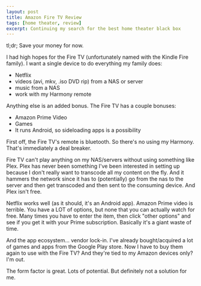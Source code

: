 ```yaml
---
layout: post
title: Amazon Fire TV Review
tags: [home theater, review]
excerpt: Continuing my search for the best home theater black box
---
```


tl;dr; Save your money for now.

I had high hopes for the Fire TV (unfortunately named with the Kindle Fire family).  I want a single device to do everything my family does:

* Netflix
* videos (avi, mkv, .iso DVD rip) from a NAS or server
* music from a NAS
* work with my Harmony remote

Anything else is an added bonus.  The Fire TV has a couple bonuses:

* Amazon Prime Video
* Games
* It runs Android, so sideloading apps is a possibility

First off, the Fire TV's remote is bluetooth.  So there's no using my Harmony.  That's immediately a deal breaker.

Fire TV can't play anything on my NAS/servers without using something like Plex.  Plex has never been something I've been interested in setting up 
because I don't really want to transcode all my content on the fly.  And it hammers the network since it has to (potentially) go from the nas to the 
server and then get transcoded and then sent to the consuming device.  And Plex isn't free.

Netflix works well (as it should, it's an Android app).  Amazon Prime video is terrible.  You have a LOT of options, but none that you can actually watch for free.  Many times you have to enter the item, then click "other options" and see if you get it with your Prime subscription.  Basically it's a giant waste of time.

And the app ecosystem... vendor lock-in.  I've already bought/acquired a lot of games and apps from the Google Play store.  Now I have to buy them again to use 
with the Fire TV?  And they're tied to my Amazon devices only?  I'm out.

The form factor is great.  Lots of potential.  But definitely not a solution for me.
